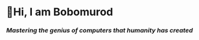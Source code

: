 # 👋Hi, I am Bobomurod
### *Mastering the genius of computers that humanity has created*


<!-- 
<img align="center" src="https://github-readme-stats.vercel.app/api?username=muminovbob&theme=dark" alt="muminovbob" width="500" />  -->

<!-- ### Trophies
<p align="center"><a href="https://github.com/muminovbob/github-profile-trophy" target="blank"><img src="https://github-profile-trophy.vercel.app/?username=muminovbob&theme=discord" alt="GitHub Trophies" /></a></p>
 -->

<!-- ------
<img align="center" src="https://github-readme-stats.vercel.app/api/top-langs?username=muminovbob&theme=dark&layout=compact" alt="muminovbob" width="400"/> -->

<!-- ### Tools

![Notion](https://img.shields.io/badge/Notion-%23000000.svg?style=for-the-badge&logo=notion&logoColor=white)
![python](https://img.shields.io/badge/python-%23000000.svg?style=for-the-badge&logo=python&logoColor=white)
![sqlite](https://img.shields.io/badge/sqlite3-%23000000.svg?style=for-the-badge&logo=sqlite&logoColor=white)
![aiogram](https://img.shields.io/badge/aiogram-%23000000.svg?style=for-the-badge&logo=aiogram&logoColor=white)
![fl](https://img.shields.io/badge/fl_studio-%23000000.svg?style=for-the-badge&logo=flstudio20&logoColor=white)
![pr](https://img.shields.io/badge/Premiere-%23000000.svg?style=for-the-badge&logo=adobepremierepro&logoColor=white)
![ae](https://img.shields.io/badge/Effects-%23000000.svg?style=for-the-badge&logo=adobeaftereffects&logoColor=white)
![ps](https://img.shields.io/badge/Photoshop-%23000000.svg?style=for-the-badge&logo=adobephotoshop&logoColor=white)

### Follow me 
[![Youtube](https://img.shields.io/badge/Youtube-black?style=for-the-badge&logo=youtube&logoColor=red)](https://www.youtube.com/channel/UC5JBT-9HMcALnCFN-6syUgg)
[![Spotify](https://img.shields.io/badge/Spotify-black?style=for-the-badge&logo=spotify&logoColor=white)](https://open.spotify.com/artist/5qUg1ZjGg4sFi7oWebrjaf?si=OGtUYx2kRmG-AZF5QEVlaA)
[![CodeWars](https://img.shields.io/badge/CodeWars-black?style=for-the-badge&logo=codewars&logoColor=red)](https://www.codewars.com/users/muminovbob) -->
